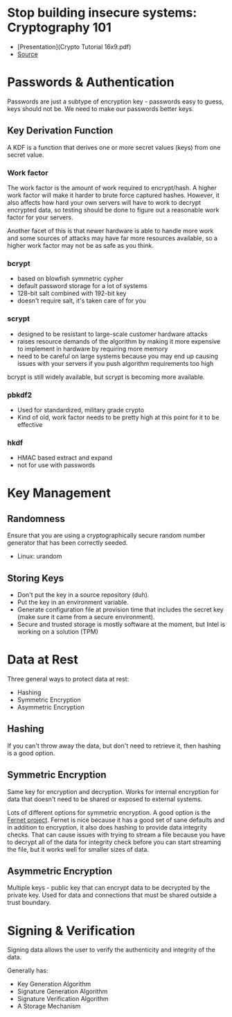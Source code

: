 # Stop building insecure systems: Cryptography 101

* [Presentation](Crypto Tutorial 16x9.pdf)
* [Source](https://github.com/dmend/oscon-crypto-tutorial)

# Passwords & Authentication
Passwords are just a subtype of encryption key - passwords easy to guess, keys should not be. We need to make our passwords better keys.

## Key Derivation Function
A KDF is a function that derives one or more secret values (keys) from one secret value.

### Work factor
The work factor is the amount of work required to encrypt/hash. A higher work factor will make it harder to brute force captured hashes. However, it also affects how hard your own servers will have to work to decrypt encrypted data, so testing should be done to figure out a reasonable work factor for your servers.

Another facet of this is that newer hardware is able to handle more work and some sources of attacks may have far more resources available, so a higher work factor may not be as safe as you think.

### bcrypt
- based on blowfish symmetric cypher
- default password storage for a lot of systems
- 128-bit salt combined with 192-bit key
- doesn't require salt, it's taken care of for you

### scrypt
- designed to be resistant to large-scale customer hardware attacks
- raises resource demands of the algorithm by making it more expensive to implement in hardware by requiring more memory
- need to be careful on large systems because you may end up causing issues with your servers if you push algorithm requirements too high

bcrypt is still widely available, but scrypt is becoming more available.

### pbkdf2
- Used for standardized, military grade crypto
- Kind of old, work factor needs to be pretty high at this point for it to be effective

### hkdf
- HMAC based extract and expand
- not for use with passwords

# Key Management

## Randomness
Ensure that you are using a cryptographically secure random number generator that has been correctly seeded.
- Linux: urandom

## Storing Keys
- Don't put the key in a source repository (duh).
- Put the key in an environment variable.
- Generate configuration file at provision time that includes the secret key (make sure it came from a secure environment).
- Secure and trusted storage is mostly software at the moment, but Intel is working on a solution (TPM)

# Data at Rest
Three general ways to protect data at rest:
- Hashing
- Symmetric Encryption
- Asymmetric Encryption

## Hashing
If you can't throw away the data, but don't need to retrieve it, then hashing is a good option.

## Symmetric Encryption
Same key for encryption and decryption. Works for internal encryption for data that doesn't need to be shared or exposed to external systems.

Lots of different options for symmetric encryption. A good option is the [Fernet project](https://cryptography.io/en/latest/fernet/). Fernet is nice because it has a good set of sane defaults and in addition to encryption, it also does hashing to provide data integrity checks. That can cause issues with trying to stream a file because you have to decrypt all of the data for integrity check before you can start streaming the file, but it works well for smaller sizes of data.

## Asymmetric Encryption
Multiple keys - public key that can encrypt data to be decrypted by the private key. Used for data and connections that must be shared outside a trust boundary.

# Signing & Verification
Signing data allows the user to verify the authenticity and integrity of the data.

Generally has:
- Key Generation Algorithm
- Signature Generation Algorithm
- Signature Verification Algorithm
- A Storage Mechanism

